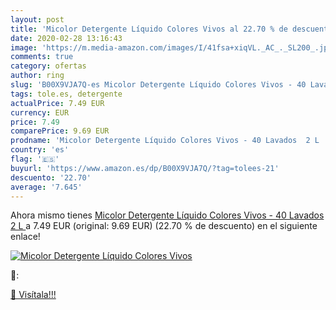 ```yaml
---
layout: post
title: 'Micolor Detergente Líquido Colores Vivos al 22.70 % de descuento'
date: 2020-02-28 13:16:43
image: 'https://m.media-amazon.com/images/I/41fsa+xiqVL._AC_._SL200_.jpg'
comments: true
category: ofertas
author: ring
slug: 'B00X9VJA7Q-es Micolor Detergente Líquido Colores Vivos - 40 Lavados 2 L'
tags: tole.es, detergente
actualPrice: 7.49 EUR
currency: EUR
price: 7.49
comparePrice: 9.69 EUR
prodname: 'Micolor Detergente Líquido Colores Vivos - 40 Lavados  2 L '
country: 'es'
flag: '🇪🇸'
buyurl: 'https://www.amazon.es/dp/B00X9VJA7Q/?tag=tolees-21'
descuento: '22.70'
average: '7.645'
---
```


Ahora mismo tienes [Micolor Detergente Líquido Colores Vivos - 40 Lavados  2 L ](https://www.amazon.es/dp/B00X9VJA7Q/?tag=tolees-21) a 7.49 EUR (original: 9.69 EUR) (22.70 %  de descuento) en el siguiente enlace!

[![Micolor Detergente Líquido Colores Vivos](https://m.media-amazon.com/images/I/41fsa+xiqVL._AC_._SL200_.jpg)](https://www.amazon.es/dp/B00X9VJA7Q/?tag=tolees-21)

🔎:


[🛒 Visítala!!!](https://www.amazon.es/dp/B00X9VJA7Q/?tag=tolees-21)
